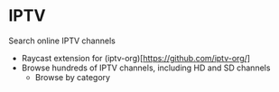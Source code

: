 # IPTV

Search online IPTV channels
 - Raycast extension for (iptv-org)[https://github.com/iptv-org/]
 - Browse hundreds of IPTV channels, including HD and SD channels
    - Browse by category
